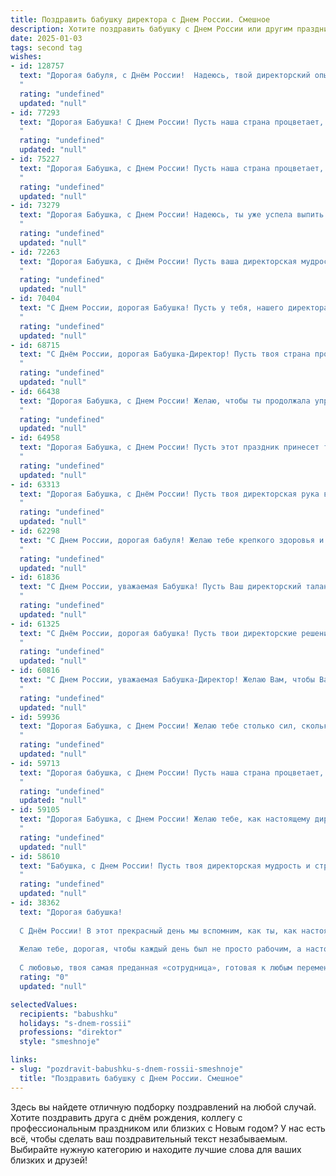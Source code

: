 ```yaml
---
title: Поздравить бабушку директора с Днем России. Смешное
description: Хотите поздравить бабушку с Днем России или другим праздником? Наш ИИ создаст незабываемое поздравление, а вы обязательно выделитесь среди других.  
date: 2025-01-03
tags: second tag
wishes:
- id: 128757
  text: "Дорогая бабуля, с Днём России!  Надеюсь, твой директорский опыт пригодится сегодня – будешь руководить парадом внуков и управлять потоком праздничных угощений!  Желаю тебе столько радости, сколько  депутатов в Госдуме, и столько здоровья, сколько законов они принимают (шутка, конечно, желаю тебе крепчайшего здоровья!).  С праздником!
  "
  rating: "undefined"
  updated: "null"
- id: 77293
  text: "Дорогая Бабушка! С Днем России! Пусть наша страна процветает, а ты, как директор этой большой и дружной семьи, всегда остаешься на высоте! 🎉🍾
  "
  rating: "undefined"
  updated: "null"
- id: 75227
  text: "Дорогая Бабушка, с Днем России! Пусть наша страна процветает, а ты, как директор этого грандиозного предприятия, всегда будешь в центре событий! 😜
  "
  rating: "undefined"
  updated: "null"
- id: 73279
  text: "Дорогая Бабушка, с Днем России! Надеюсь, ты уже успела выпить чаю с блинами, украшенными триколором? 😉  Пусть твоя директорская хватка помогает тебе управлять не только школой, но и всей Россией! 😜
  "
  rating: "undefined"
  updated: "null"
- id: 72263
  text: "Дорогая Бабушка, с Днём России! Пусть ваша директорская мудрость и железный характер будут примером для всех, а ваша любовь к нашей стране – вечной! 😉
  "
  rating: "undefined"
  updated: "null"
- id: 70404
  text: "С Днем России, дорогая Бабушка! Пусть у тебя, нашего директора по бабушкиным делам, все будет гладко, как глажка нового трикотажного костюма, и сладко, как бабушкин компот! 😜🎉
  "
  rating: "undefined"
  updated: "null"
- id: 68715
  text: "С Днём России, дорогая Бабушка-Директор! Пусть твоя страна процветает, а ты продолжаешь рулить всем, как настоящая королева, ну, или, скажем, как директор, которому подчиняются даже самые строптивые внуки! 😂
  "
  rating: "undefined"
  updated: "null"
- id: 66438
  text: "Дорогая Бабушка, с Днем России! Желаю, чтобы ты продолжала управлять своим \"царством\" - домом - с таким же юмором и мудростью, как президент нашей страной! Пусть все твои \"подданные\" - мы, внуки - радуют тебя своими успехами, а ты, как настоящий директор, всегда будешь получать только положительные отчеты!
  "
  rating: "undefined"
  updated: "null"
- id: 64958
  text: "Дорогая Бабушка, с Днем России! Пусть этот праздник принесет тебе столько же радости и позитива, сколько ты приносишь нам своим директорским умением управлять внуками! 😂🎉
  "
  rating: "undefined"
  updated: "null"
- id: 63313
  text: "Дорогая Бабушка, с Днём России! Пусть твоя директорская рука всегда будет твёрдой, а решения – мудрыми, как сама ты! И пусть в твоей жизни будет столько же праздничных пирожков, сколько в России красивых мест!
  "
  rating: "undefined"
  updated: "null"
- id: 62298
  text: "С Днем России, дорогая бабуля! Желаю тебе крепкого здоровья и чтобы твой директорский талант проявился в том, чтобы внуки чаще навещали! 😜
  "
  rating: "undefined"
  updated: "null"
- id: 61836
  text: "С Днем России, уважаемая Бабушка! Пусть Ваш директорский талант процветает и приносит стране только пользу, а Ваша улыбка остается такой же яркой, как триколор на праздничном флагштоке!
  "
  rating: "undefined"
  updated: "null"
- id: 61325
  text: "С Днём России, дорогая бабушка! Пусть твои директорские решения будут такими же мудрыми и дальновидными, как твоя любовь к внукам! 😜💪🇷🇺
  "
  rating: "undefined"
  updated: "null"
- id: 60816
  text: "С Днем России, уважаемая Бабушка-Директор! Желаю Вам, чтобы Ваша директория всегда была полна успехов, а Ваша команда была сплоченной, как советская колбаса! 😂🎉
  "
  rating: "undefined"
  updated: "null"
- id: 59936
  text: "Дорогая Бабушка, с Днем России! Желаю тебе столько сил, сколько у тебя было в молодости, когда ты директором была, и столько энергии, чтобы управлялась не только с правнуками, но и с целой страной!  😄
  "
  rating: "undefined"
  updated: "null"
- id: 59713
  text: "Дорогая бабушка, с Днем России! Пусть наша страна процветает, а ты, как истинный директор, управляешь своим хозяйством с такой же эффективностью, как и государством!  😉
  "
  rating: "undefined"
  updated: "null"
- id: 59105
  text: "Дорогая Бабушка, с Днем России! Желаю тебе, как настоящему директору, крепкого здоровья, чтобы ты могла управлять всем своим домом с железной рукой, и чтобы твоя пенсия всегда была стабильна, как курс рубля после 1998-го года!  😉
  "
  rating: "undefined"
  updated: "null"
- id: 58610
  text: "Бабушка, с Днем России! Пусть твоя директорская мудрость и строгий взгляд на жизнь всегда будут востребованы, а зарплата - стабильной, как курс рубля в лучшие времена! 😄
  "
  rating: "undefined"
  updated: "null"
- id: 38362
  text: "Дорогая бабушка!
  
  С Днём России! В этот прекрасный день мы вспомним, как ты, как настоящий директор, ведёшь нашу семью к новым жизненным вершинам! Твои «планы на день» включают не только управление домашними делами, но и мастер-класс по готовке российских блюд. А твой умение делать то, что не по силам начальникам на любых совещаниях – это чистое искусство!
  
  Желаю тебе, дорогая, чтобы каждый день был не просто рабочим, а настоящим праздником! Пусть твои идеи всегда внедряются, как новые законы, а настроение поднимается выше, чем стурмовые облака на горизонте!
  
  С любовью, твоя самая преданная «сотрудница», готовая к любым переменам на кухне!"
  rating: "0"
  updated: "null"

selectedValues:
  recipients: "babushku"
  holidays: "s-dnem-rossii"
  professions: "direktor"
  style: "smeshnoje"

links:
- slug: "pozdravit-babushku-s-dnem-rossii-smeshnoje"
  title: "Поздравить бабушку с Днем России. Смешное"
---
```


Здесь вы найдете отличную подборку поздравлений на любой случай. 
Хотите поздравить друга с днём рождения, коллегу с профессиональным праздником или близких с Новым годом? У нас есть всё, чтобы сделать ваш поздравительный текст незабываемым. Выбирайте нужную категорию и находите лучшие слова для ваших близких и друзей!
